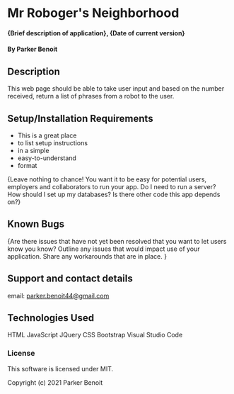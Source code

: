 # Mr Roboger's Neighborhood

#### {Brief description of application}, {Date of current version}

#### By Parker Benoit

## Description

This web page should be able to take user input and based on the number received, return a list of phrases from a robot to the user.

## Setup/Installation Requirements

* This is a great place
* to list setup instructions
* in a simple
* easy-to-understand
* format

{Leave nothing to chance! You want it to be easy for potential users, employers and collaborators to run your app. Do I need to run a server? How should I set up my databases? Is there other code this app depends on?}

## Known Bugs

{Are there issues that have not yet been resolved that you want to let users know you know?  Outline any issues that would impact use of your application.  Share any workarounds that are in place. }

## Support and contact details

email: parker.benoit44@gmail.com

## Technologies Used

HTML
JavaScript
  JQuery
CSS
  Bootstrap
Visual Studio Code

### License

This software is licensed under MIT.

Copyright (c) 2021 Parker Benoit